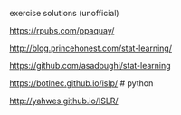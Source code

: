 exercise solutions (unofficial)

https://rpubs.com/ppaquay/

http://blog.princehonest.com/stat-learning/

https://github.com/asadoughi/stat-learning

https://botlnec.github.io/islp/ # python

http://yahwes.github.io/ISLR/
